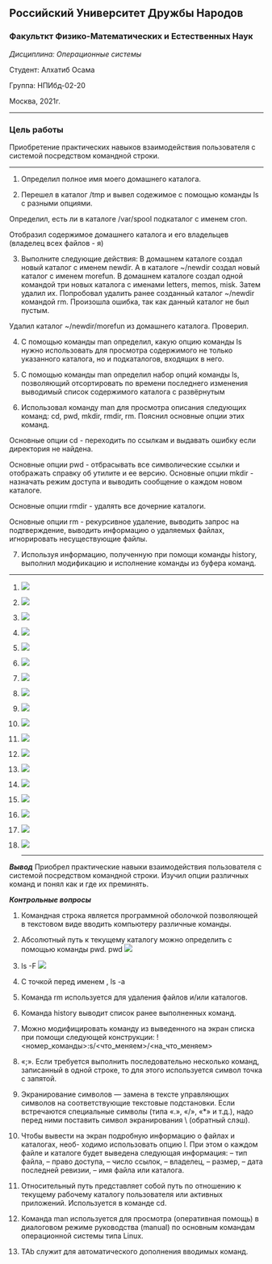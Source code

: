 ## Российский Университет Дружбы Народов

### Факульткт Физико-Математических и Естественных Наук

*Дисциплина: Операционные системы*

Студент: Алхатиб Осама

Группа: НПИбд-02-20

Москва, 2021г.

---
### Цель работы

Приобретение практических навыков взаимодействия пользователя с системой посредством командной строки.

---
1. Определил полное имя моего домашнего каталога.
   
2. Перешел в каталог /tmp и вывел содежимое с помощью команды ls с разными опциями.
   
Определил, есть ли в каталоге /var/spool подкаталог с именем cron.

Отобразил содержимое домашнего каталога и его владельцев (владелец всех файлов - я)

3.	Выполните следующие действия: В домашнем каталоге создал новый каталог с именем newdir. А в каталоге ~/newdir создал новый каталог с именем morefun. В домашнем каталоге создал одной командой три новых каталога с именами letters, memos, misk. Затем удалил их. Попробовал удалить ранее созданный каталог ~/newdir командой rm. Произошла ошибка, так как данный каталог не был пустым.

Удалил каталог ~/newdir/morefun из домашнего каталога. Проверил.

4.	С помощью команды man определил, какую опцию команды ls нужно использовать для просмотра содержимого не только указанного каталога, но и подкаталогов, входящих в него.

5.	С помощью команды man определил набор опций команды ls, позволяющий отсортировать по времени последнего изменения выводимый список содержимого каталога с развёрнутым
 
6.	Использовал команду man для просмотра описания следующих команд: cd, pwd, mkdir, rmdir, rm. Пояснил основные опции этих команд.
 
 Основные опции cd - переходить по ссылкам и выдавать ошибку если директория не найдена.

Основные опции pwd - отбрасывать все символические ссылки и отображать справку об утилите и ее версию.
Основные опции mkdir - назначать режим доступа и выводить сообщение о каждом новом каталоге.

Основные опции rmdir - удалять все дочерние каталоги.

Основные опции rm - рекурсивное удаление, выводить запрос на подтверждение, выводить информацию о удаляемых файлах, игнорировать несуществующие файлы.

7.	Используя информацию, полученную при помощи команды history, выполнил модификацию и исполнение команды из буфера команд.

---
1. ![](https://raw.githubusercontent.com/osamakhateb/lab05/main/image/1-1.png)
2. ![](https://raw.githubusercontent.com/osamakhateb/lab05/main/image/1-2.png)
3. ![](https://raw.githubusercontent.com/osamakhateb/lab05/main/image/1-3.png)
4. ![](https://raw.githubusercontent.com/osamakhateb/lab05/main/image/1-4.png)
5. ![](https://raw.githubusercontent.com/osamakhateb/lab05/main/image/1-5.png)
6. ![](https://raw.githubusercontent.com/osamakhateb/lab05/main/image/1-6.png)
7. ![](https://raw.githubusercontent.com/osamakhateb/lab05/main/image/1-7.png)
8. ![](https://raw.githubusercontent.com/osamakhateb/lab05/main/image/1-8.png)
9. ![](https://raw.githubusercontent.com/osamakhateb/lab05/main/image/8.png)
10. ![](https://raw.githubusercontent.com/osamakhateb/lab05/main/image/9.png)
11. ![](https://raw.githubusercontent.com/osamakhateb/lab05/main/image/10.png)
12. ![](https://raw.githubusercontent.com/osamakhateb/lab05/main/image/11.png)
13. ![](https://raw.githubusercontent.com/osamakhateb/lab05/main/image/12.png)
14. ![](https://raw.githubusercontent.com/osamakhateb/lab05/main/image/13.png)
15. ![](https://raw.githubusercontent.com/osamakhateb/lab05/main/image/14.png)
16. ![](https://raw.githubusercontent.com/osamakhateb/lab05/main/image/15.png)
17. ![](https://github.com/osamakhateb/lab05/blob/main/image/16.png)
18. ![](https://raw.githubusercontent.com/osamakhateb/lab05/main/image/17.png)
    
    ---
***Вывод***
Приобрел практические навыки взаимодействия пользователя с системой посредством командной строки. Изучил опции различных команд и понял как и где их преминять.



***Контрольные вопросы***
1.	Командная строка является программной оболочкой позволяющей в текстовом виде вводить компьютеру различные команды.

2.	Aбсолютный путь к текущему каталогу можно определить с помощью команды pwd.
 pwd
![](https://raw.githubusercontent.com/osamakhateb/lab05/main/image/1-1.png)
1. ls -F
![](https://raw.githubusercontent.com/osamakhateb/lab05/main/image/1-2.png)
2. С точкой перед именем , ls -a

5.	Команда rm используется для удаления файлов и/или каталогов.
6.	Команда history выводит список ранее выполненных команд.

7.	Можно модифицировать команду из выведенного на экран списка при помощи следующей конструкции: !<номер_команды>:s/<что_меняем>/<на_что_меняем>
8.	«;». Если требуется выполнить последовательно несколько команд, записанный в одной строке, то для этого используется символ точка с запятой.

9.	Экранирование символов — замена в тексте управляющих символов на соответствующие текстовые подстановки. Если встречаются специальные символы (типа «.», «/», «*» и т.д.), надо перед ними поставить символ экранирования \ (обратный слэш).

10.	Чтобы вывести на экран подробную информацию о файлах и каталогах, необ- ходимо использовать опцию l. При этом о каждом файле и каталоге будет выведена следующая информация: – тип файла, – право доступа, – число ссылок, – владелец, – размер, – дата последней ревизии, – имя файла или каталога.

11.	Относительный путь представляет собой путь по отношению к текущему рабочему каталогу пользователя или активных приложений. Используется в команде cd.

12.	Команда man используется для просмотра (оперативная помощь) в диалоговом режиме руководства (manual) по основным командам операционной системы типа Linux.

13.	TAb служит для автоматического дополнения вводимых команд.

